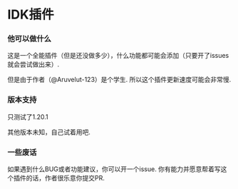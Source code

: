 # IDK插件

### 他可以做什么

这是一个全能插件（但是还没做多少），什么功能都可能会添加（只要开了issues就会尝试做出来）. 
  
但是由于作者（@Aruvelut-123）是个学生. 
所以这个插件更新速度可能会非常慢. 
  
### 版本支持
  
只测试了1.20.1
  
其他版本未知，自己试着用吧. 
  
### 一些废话
  
如果遇到什么BUG或者功能建议，你可以开一个issue. 
你有能力并愿意帮着写这个插件的话，作者很乐意你提交PR. 
